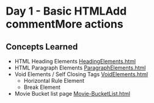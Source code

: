 # Day 1 - Basic HTMLAdd commentMore actions
## Concepts Learned
- HTML Heading Elements
[HeadingElements.html](https://chaitanyakrishnakumar.github.io/web-kitchen/Day1/HeadingElements.html)
- HTML Paragraph Elements
[ParagraphElements.html](https://chaitanyakrishnakumar.github.io/web-kitchen/Day1/ParagraphElements.html)
- Void Elements / Self Closing Tags
[VoidElements.html](https://chaitanyakrishnakumar.github.io/web-kitchen/Day1/VoidElements.html)
  - Horizontal Rule Element
  - Break Element
- Movie Bucket list page
[Movie-BucketList.html](https://chaitanyakrishnakumar.github.io/web-kitchen/Day1/Movie-BucketList.html)
